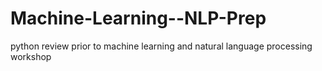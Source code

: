 # Machine-Learning--NLP-Prep
python review prior to machine learning and natural language processing workshop
